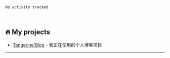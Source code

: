 <!--START_SECTION:waka-->

```text
No activity tracked
```

<!--END_SECTION:waka-->

<br/>

## 🔥 My projects

- [Tangerine'Blog](https://cyupi.top) - 我正在使用的个人博客项目

---
